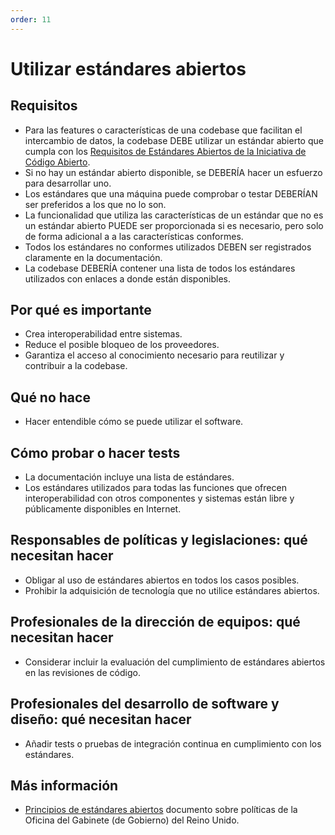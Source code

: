 ```yaml
---
order: 11
---
```


# Utilizar estándares abiertos

## Requisitos

* Para las features o características de una codebase que facilitan el intercambio de datos, la codebase DEBE utilizar un estándar abierto que cumpla con los [Requisitos de Estándares Abiertos de la Iniciativa de Código Abierto](https://opensource.org/osr).
* Si no hay un estándar abierto disponible, se DEBERÍA hacer un esfuerzo para desarrollar uno.
* Los estándares que una máquina puede comprobar o testar DEBERÍAN ser preferidos a los que no lo son.
* La funcionalidad que utiliza las características de un estándar que no es un estándar abierto PUEDE ser proporcionada si es necesario, pero solo de forma adicional a a las características conformes.
* Todos los estándares no conformes utilizados DEBEN ser registrados claramente en la documentación.
* La codebase DEBERÍA contener una lista de todos los estándares utilizados con enlaces a donde están disponibles.

## Por qué es importante

* Crea interoperabilidad entre sistemas.
* Reduce el posible bloqueo de los proveedores.
* Garantiza el acceso al conocimiento necesario para reutilizar y contribuir a la codebase.

## Qué no hace

* Hacer entendible cómo se puede utilizar el software.

## Cómo probar o hacer tests

* La documentación incluye una lista de estándares.
* Los estándares utilizados para todas las funciones que ofrecen interoperabilidad con otros componentes y sistemas están libre y públicamente disponibles en Internet.

## Responsables de políticas y legislaciones: qué necesitan hacer

* Obligar al uso de estándares abiertos en todos los casos posibles.
* Prohibir la adquisición de tecnología que no utilice estándares abiertos.

## Profesionales de la dirección de equipos: qué necesitan hacer

* Considerar incluir la evaluación del cumplimiento de estándares abiertos en las revisiones de código.

## Profesionales del desarrollo de software y diseño: qué necesitan hacer

* Añadir tests o pruebas de integración continua en cumplimiento con los estándares.

## Más información

* [Principios de estándares abiertos](https://www.gov.uk/government/publications/open-standards-principles/open-standards-principles) documento sobre políticas de la Oficina del Gabinete (de Gobierno) del Reino Unido.
